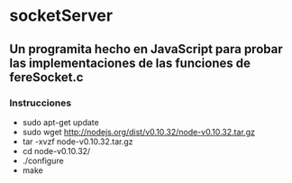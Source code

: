 socketServer
============

## Un programita hecho en JavaScript para probar las implementaciones de las funciones de fereSocket.c

### Instrucciones

* sudo apt-get update
* sudo wget http://nodejs.org/dist/v0.10.32/node-v0.10.32.tar.gz
* tar -xvzf node-v0.10.32.tar.gz
* cd node-v0.10.32/
* ./configure
* make
